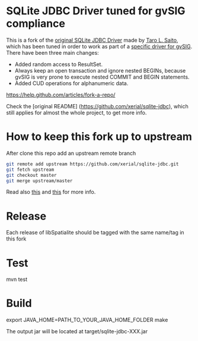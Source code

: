 SQLite JDBC Driver tuned for gvSIG compliance
=============================================
This is a fork of the [original SQLite JDBC Driver](https://github.com/xerial/sqlite-jdbc) made by [Taro L. Saito](http://www.xerial.org/leo), which has been tuned in order to work as part of a [specific driver for gvSIG](https://github.com/cartolab/libSpatialite).
There have been three main changes:

* Added random access to ResultSet.
* Always keep an open transaction and ignore nested BEGINs, because gvSIG is very prone to execute nested COMMIT and BEGIN statements.
* Added CUD operations for alphanumeric data.

https://help.github.com/articles/fork-a-repo/


Check the [original README] (https://github.com/xerial/sqlite-jdbc), which still applies for almost the whole project, to get more info.


How to keep this fork up to upstream
====================================

After clone this repo add an upstream remote branch

```bash
git remote add upstream https://github.com/xerial/sqlite-jdbc.git
git fetch upstream
git checkout master
git merge upstream/master
```

Read also [this](https://help.github.com/articles/fork-a-repo/) and [this](https://help.github.com/articles/syncing-a-fork/) for more info.

Release
=======

Each release of libSpatialite should be tagged with the same name/tag in this fork

Test
====

mvn test

Build
=====

export JAVA_HOME=PATH_TO_YOUR_JAVA_HOME_FOLDER
make

The output jar will be located at target/sqlite-jdbc-XXX.jar
